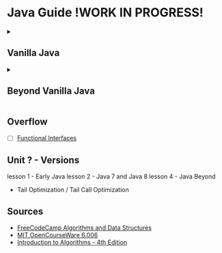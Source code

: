 # Java Guide !WORK IN PROGRESS!

<details><summary><h2>Vanilla Java</h2></summary>

<h3> Unit 1 - Getting Started </h3>

- [x] [Introduction](https://github.com/Kevin-Lago/java-guide/tree/main/01-getting_started/01-introduction)
- [ ] [Statements and Expressions](https://github.com/Kevin-Lago/java-guide/tree/main/01-getting_started/02-datatypes_and_variables)
- [ ] [Datatypes and Variables](https://github.com/Kevin-Lago/java-guide/tree/main/01-getting_started/03-statements_and_expressions)
- [ ] [Loops and Logic](https://github.com/Kevin-Lago/java-guide/tree/main/01-getting_started/04-loops_and_logic)
- [ ] [Debugging](https://github.com/Kevin-Lago/java-guide/tree/main/01-getting_started/05-debuggging)
- [ ] [Methods](https://github.com/Kevin-Lago/java-guide/tree/main/01-getting_started/06-methods)
- [ ] [Arrays](https://github.com/Kevin-Lago/java-guide/tree/main/01-getting_started/07-arrays)

<h3> Unit 2 - Beginner Java </h3>

- [ ] [Object Oriented Programming](https://github.com/Kevin-Lago/java-guide/tree/main/)
- [ ] [Classes and Objects](https://github.com/Kevin-Lago/java-guide/tree/main/)
- [ ] [Debugging](https://github.com/Kevin-Lago/java-guide/tree/main/)
- [ ] [Memory Management](https://github.com/Kevin-Lago/java-guide/tree/main/)
- [ ] [Class Design](https://github.com/Kevin-Lago/java-guide/tree/main/)
- [ ] [Interfaces](https://github.com/Kevin-Lago/java-guide/tree/main/)
- [ ] [Composition](https://github.com/Kevin-Lago/java-guide/tree/main/)
- [ ] [Inheritance](https://github.com/Kevin-Lago/java-guide/tree/main/)
- [ ] [Polymorphism](https://github.com/Kevin-Lago/java-guide/tree/main/)
- [ ] [Enumerated Types](https://github.com/Kevin-Lago/java-guide/tree/main/)
- [ ] [Annotations](https://github.com/Kevin-Lago/java-guide/tree/main/)
- [ ] [Exceptions](https://github.com/Kevin-Lago/java-guide/tree/main/)
- [ ] [Java Versions](https://github.com/Kevin-Lago/java-guide/tree/main/)
- [ ] [Java Docs](https://github.com/Kevin-Lago/java-guide/tree/main/)

<h3> Unit 3 - Intermediate Java </h3>

- [ ] [Collections](https://github.com/Kevin-Lago/java-guide/tree/main/)
- [ ] [Maps](https://github.com/Kevin-Lago/java-guide/tree/main/)
- [ ] [Streams](https://github.com/Kevin-Lago/java-guide/tree/main/)
- [ ] [Lambdas](https://github.com/Kevin-Lago/java-guide/tree/main/)
- [ ] [Generics](https://github.com/Kevin-Lago/java-guide/tree/main/)
- [ ] [Algorithms](https://github.com/Kevin-Lago/java-guide/tree/main/)
- [ ] [Structured Data](https://github.com/Kevin-Lago/java-guide/tree/main/)
- [ ] [Filtering](https://github.com/Kevin-Lago/java-guide/tree/main/)
- [ ] [Searching](https://github.com/Kevin-Lago/java-guide/tree/main/)
- [ ] [Sorting](https://github.com/Kevin-Lago/java-guide/tree/main/)
- [ ] [Working with Files](https://github.com/Kevin-Lago/java-guide/tree/main/)

<h3> Unit 4 - Advanced Java </h3>

- [ ] [Java Beans](https://github.com/Kevin-Lago/java-guide/tree/main/)
- [ ] [Reflection API](https://github.com/Kevin-Lago/java-guide/tree/main/)
- [ ] [Serialization](https://github.com/Kevin-Lago/java-guide/tree/main/)
- [ ] [Multithreading](https://github.com/Kevin-Lago/java-guide/tree/main/)
- [ ] [Advanced Algorithms](https://github.com/Kevin-Lago/java-guide/tree/main/)

TBD...

</details>

<details><summary><h2>Beyond Vanilla Java</h2></summary>

<h3> Unit 5 - Application Programming Interfaces </h3>

- [ ] [Web Apps](https://github.com/Kevin-Lago/java-guide/tree/main/)
- [ ] [HTTP](https://github.com/Kevin-Lago/java-guide/tree/main/)
- [ ] [REST](https://github.com/Kevin-Lago/java-guide/tree/main/)
- [ ] [SOAP](https://github.com/Kevin-Lago/java-guide/tree/main/)
- [ ] [JSON](https://github.com/Kevin-Lago/java-guide/tree/main/)
- [ ] [Spring Boot](https://github.com/Kevin-Lago/java-guide/tree/main/)
- [ ] [Spring MVC and Tomcat](https://github.com/Kevin-Lago/java-guide/tree/main/)
- [ ] [Documentation and Swagger](https://github.com/Kevin-Lago/java-guide/tree/main/)
- [ ] [Spring REST Controller](https://github.com/Kevin-Lago/java-guide/tree/main/)
- [ ] [Spring SOAP Controller](https://github.com/Kevin-Lago/java-guide/tree/main/)
- [ ] [Basic Web Interfaces](https://github.com/Kevin-Lago/java-guide/tree/main/)

<h3> Unit 6 - Databases </h3>

- [ ] [Relational Databases](https://github.com/Kevin-Lago/java-guide/tree/main/)
- [ ] [MySQL](https://github.com/Kevin-Lago/java-guide/tree/main/)
- [ ] [OracleSQL](https://github.com/Kevin-Lago/java-guide/tree/main/)
- [ ] [Data Modeling](https://github.com/Kevin-Lago/java-guide/tree/main/)
- [ ] [Joins](https://github.com/Kevin-Lago/java-guide/tree/main/)
- [ ] [JDBC](https://github.com/Kevin-Lago/java-guide/tree/main/)
- [ ] [JPA](https://github.com/Kevin-Lago/java-guide/tree/main/)
- [ ] [Non-relational Databases](https://github.com/Kevin-Lago/java-guide/tree/main/)
- [ ] [Cassandra](https://github.com/Kevin-Lago/java-guide/tree/main/)
- [ ] [Mongoose](https://github.com/Kevin-Lago/java-guide/tree/main/)

<h3> Unit 7 - Spring Boot </h3>

Lesson ? - Spring Security
lesson ? - RabbitMQ
lesson ? - Kafka
lesson ? - Queues
lesson ? - Caching Data
lesson ? - Circuit Breakers
lesson ? - Thymeleaf

<h3> Unit 8 - Testing </h3>

lesson ? - Test Driven Development
lesson ? - JUnit
lesson ? - Mockito
lesson ? - others... potentially

<h3> Unit 9 - Microservices </h3>

lesson ? - 12 Factor Microservices
lesson ? - Configuration Service
lesson ? - Eureka Service Registry
lesson ? - Edge Services

<!-- Assumes an existing understanding of these tools -->
<!-- Details will be in different repo -->
<h3> Unit ? - Containerization </h3>

lesson ? - Docker
lesson ? - Kubernetes 

<h3> Unit ? - Continuous Development / Continuous Integration </h3>

lesson ? - Jenkins

</details>

## Overflow

- [ ] [Functional Interfaces](https://github.com/Kevin-Lago/java-guide/tree/main/)

## Unit ? - Versions <!-- Not sure what I'll do with this.. but I'd like to explain the differences of each version -->
lesson 1 - Early Java
lesson 2 - Java 7 and Java 8
lesson 4 - Java Beyond


- Tail Optimization / Tail Call Optimization

## Sources 

- [FreeCodeCamp Algorithms and Data Structures](https://www.freecodecamp.org/news/algorithms-and-data-structures-free-treehouse-course/)
- [MIT OpenCourseWare 6.006](https://ocw.mit.edu/courses/6-006-introduction-to-algorithms-spring-2020/)
- [Introduction to Algorithms - 4th Edition](http://mitpress.mit.edu/9780262046305/introduction-to-algorithms/)
